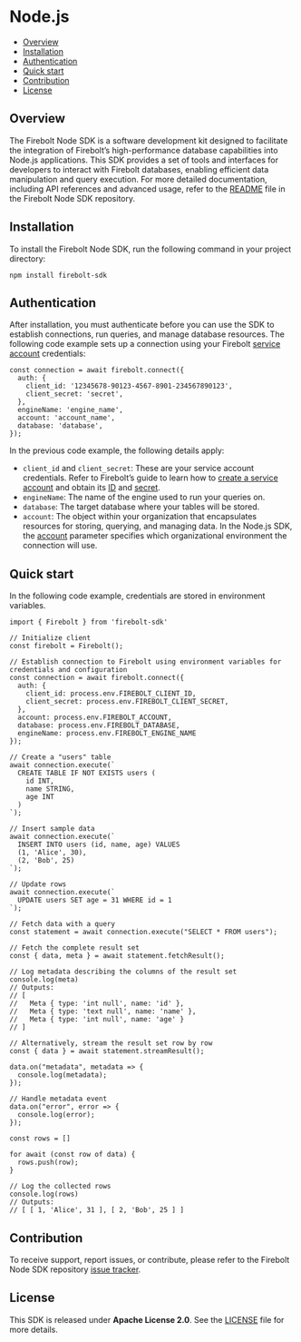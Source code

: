 # [](#nodejs)Node.js

- [Overview](#overview)
- [Installation](#installation)
- [Authentication](#authentication)
- [Quick start](#quick-start)
- [Contribution](#contribution)
- [License](#license)

## [](#overview)Overview

The Firebolt Node SDK is a software development kit designed to facilitate the integration of Firebolt’s high-performance database capabilities into Node.js applications. This SDK provides a set of tools and interfaces for developers to interact with Firebolt databases, enabling efficient data manipulation and query execution. For more detailed documentation, including API references and advanced usage, refer to the [README](https://github.com/firebolt-db/firebolt-node-sdk/blob/main/README.md) file in the Firebolt Node SDK repository.

## [](#installation)Installation

To install the Firebolt Node SDK, run the following command in your project directory:

```
npm install firebolt-sdk
```

## [](#authentication)Authentication

After installation, you must authenticate before you can use the SDK to establish connections, run queries, and manage database resources. The following code example sets up a connection using your Firebolt [service account](/Guides/managing-your-organization/service-accounts.html) credentials:

```
const connection = await firebolt.connect({
  auth: {
    client_id: '12345678-90123-4567-8901-234567890123',
    client_secret: 'secret',
  },
  engineName: 'engine_name',
  account: 'account_name',
  database: 'database',
});
```

In the previous code example, the following details apply:

- `client_id` and `client_secret`: These are your service account credentials. Refer to Firebolt’s guide to learn how to [create a service account](/Guides/managing-your-organization/service-accounts.html#create-a-service-account) and obtain its [ID](/Guides/managing-your-organization/service-accounts.html#get-a-service-account-id) and [secret](/Guides/managing-your-organization/service-accounts.html#generate-a-secret).
- `engineName`: The name of the engine used to run your queries on.
- `database`: The target database where your tables will be stored.
- `account`: The object within your organization that encapsulates resources for storing, querying, and managing data. In the Node.js SDK, the [account](/Overview/organizations-accounts.html#accounts) parameter specifies which organizational environment the connection will use.

## [](#quick-start)Quick start

In the following code example, credentials are stored in environment variables.

```
import { Firebolt } from 'firebolt-sdk'

// Initialize client
const firebolt = Firebolt();

// Establish connection to Firebolt using environment variables for credentials and configuration
const connection = await firebolt.connect({
  auth: {
    client_id: process.env.FIREBOLT_CLIENT_ID,
    client_secret: process.env.FIREBOLT_CLIENT_SECRET,
  },
  account: process.env.FIREBOLT_ACCOUNT,
  database: process.env.FIREBOLT_DATABASE,
  engineName: process.env.FIREBOLT_ENGINE_NAME
});

// Create a "users" table
await connection.execute(`
  CREATE TABLE IF NOT EXISTS users (
    id INT,
    name STRING,
    age INT
  )
`);

// Insert sample data
await connection.execute(`
  INSERT INTO users (id, name, age) VALUES
  (1, 'Alice', 30),
  (2, 'Bob', 25)
`);

// Update rows
await connection.execute(`
  UPDATE users SET age = 31 WHERE id = 1
`);

// Fetch data with a query
const statement = await connection.execute("SELECT * FROM users");

// Fetch the complete result set
const { data, meta } = await statement.fetchResult();

// Log metadata describing the columns of the result set
console.log(meta)
// Outputs:
// [
//   Meta { type: 'int null', name: 'id' },
//   Meta { type: 'text null', name: 'name' },
//   Meta { type: 'int null', name: 'age' }
// ]

// Alternatively, stream the result set row by row
const { data } = await statement.streamResult();

data.on("metadata", metadata => {
  console.log(metadata);
});

// Handle metadata event
data.on("error", error => {
  console.log(error);
});

const rows = []

for await (const row of data) {
  rows.push(row);
}

// Log the collected rows
console.log(rows)
// Outputs:
// [ [ 1, 'Alice', 31 ], [ 2, 'Bob', 25 ] ]
```

## [](#contribution)Contribution

To receive support, report issues, or contribute, please refer to the Firebolt Node SDK repository [issue tracker](https://github.com/firebolt-db/firebolt-node-sdk/issues).

## [](#license)License

This SDK is released under **Apache License 2.0**. See the [LICENSE](https://github.com/firebolt-db/firebolt-node-sdk/blob/main/LICENSE) file for more details.